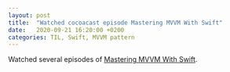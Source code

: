 ```yaml
---
layout: post
title:  "Watched cocoacast episode Mastering MVVM With Swift"
date:   2020-09-21 16:20:00 +0200
categories: TIL, Swift, MVVM pattern
---
```

Watched several episodes of [Mastering MVVM With Swift](https://cocoacasts.com/rinse-and-repeat).
